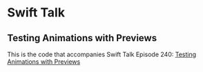 # Swift Talk
## Testing Animations with Previews

This is the code that accompanies Swift Talk Episode 240: [Testing Animations with Previews](https://talk.objc.io/episodes/S01E240-testing-animations-with-previews)
